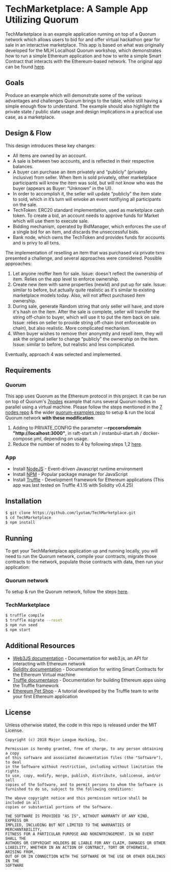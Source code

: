 # TechMarketplace: A Sample App Utilizing Quorum

TechMarketplace is an example application running on top of a Quorum network which allows users to bid for and offer virtual hackathon gear for sale in an interactive marketplace. This app is based on what was originally developed for the MLH Localhost Quorum workshop, which demonstrates how to run a simple Ethereum application and how to write a simple Smart Contract that interacts with the Ethereum-based network. The original app can be found [here](https://github.com/MLH/mlh-localhost-tech-marketplace).

## Goals 

Produce an example which will demonstrate some of the various advantages and challenges Quorum brings to the table, while still having a simple enough flow to understand. The example should also highlight the private state / public state usage and design implications in a practical use case, as a marketplace. 
 
## Design & Flow
This design introduces these key changes:
-	All items are owned by an account.
-	A sale is between two accounts, and is reflected in their respective balances.
-	A buyer can purchase an item privately and “publicly” (privately inclusive) from seller. When Item is sold privately, other marketplace participants will know the item was sold, but will not know who was the buyer (appears as Buyer: “Unknown” in the UI). 
-	In order to accomplish it, the seller will update “publicly” the item state to sold, which in it’s turn will envoke an event notifiying all participants on the sale. 
-	TechToken: ERC20 standard implementation, used as marketplace cash token. To create a bid, an account needs to approve funds for Market which will use them to execute sale. 
-	Bidding mechanism, operated by BidManager, which enforces the use of a single bid for an item, and discards the unseccessful bids. 
-	Bank node, which owns the TechToken and provides funds for accounts and is privy to all txns. 

The implementation of reselling an item that was purchased via private txns presented a challenge, and several approaches were considered.
Possible approaches:
1.	Let anyone reoffer Item for sale. 
Issue: doesn't reflect the ownership of item. Relies on the app level to enforce ownership.
2.	Create new item with same properties (newId) and put up for sale. 
Issue: similar to before, but actually quite realistic as it's similar to existing marketplace models today. Also, will not affect purchased item ownership.
3.	During sale, generate Random string that only seller will have, and store it's hash on the item. After the sale is complete, seller will transfer the string off-chain to buyer, which will use it to put the item back on sale. Issue: relies on seller to provide string off-chain (not enforceable on chain), but also realistic. More complicated mechanism.
4.	When buyer wishes to remove their anonymity and resell item, they will ask the original seller to change “publicly” the ownership on the item.
Issue: similar to before, but realistic and less complicated.

Eventually, approach 4 was selected and implemented.

## Requirements
### Quorum
This app uses Quorum as the Ethereum protocol in this project. It can be run on top of Quorum's [7nodes](https://github.com/jpmorganchase/quorum-examples/tree/master/examples/7nodes) example that runs several Quorum nodes in parallel using a virtual machine.
Please follow the steps mentioned in the [7 nodes repo](https://github.com/jpmorganchase/quorum-examples/tree/master/examples/7nodes) & the wider [quorum-examples repo](https://github.com/jpmorganchase/quorum-examples) to setup & run the local Quorum network **with these modification**:
1. Adding to PRIVATE_CONFIG the parameter **--rpccorsdomain "http://localhost:3000"**, in raft-start.sh / instanbul-start.sh / docker-compose.yml, depending on usage.
2. Reduce the number of nodes to 4 by following steps 1,2 [here](https://github.com/jpmorganchase/quorum-examples/tree/master/examples/7nodes#reducing-the-number-of-nodes).


### App
* Install [NodeJS](https://nodejs.org) - Event-driven Javascript runtime environment
* Install [NPM](https://www.npmjs.com/) - Popular package manager for JavaScript
* Install [Truffle](http://truffleframework.com/) - Development framework for Ethereum applications (This app was last tested on Truffle 4.1.15 with Solidity v0.4.25)


## Installation

```sh
$ git clone https://github.com/lyotam/TechMarketplace.git
$ cd TechMarketplace
$ npm install
```

## Running

To get your TechMarketplace application up and running locally, you will need to run the Quorum network, compile your contracts, migrate those contracts to the network, populate those contracts with data, then run your application:

### Quorum network
To setup & run the Quorum network, follow the steps [here](https://github.com/jpmorganchase/quorum-examples#getting-started).

### TechMarketplace

```sh
$ truffle compile
$ truffle migrate --reset
$ npm run seed
$ npm start
```


## Additional Resources

* [Web3JS documentation](https://github.com/ethereum/wiki/wiki/JavaScript-API) - Documentation for web3.js, an API for interacting with Ethereum network
* [Solidity documentation](https://solidity.readthedocs.io) - Documentation for writing Smart Contracts for the Ethereum Virtual machine
* [Truffle documentaion](http://truffleframework.com/docs/) - Documentation for building Ethereum apps using the Truffle framework
* [Ethereum Pet Shop](http://truffleframework.com/tutorials/pet-shop) - A tutorial developed by the Truffle team to write your first Ethereum application

## License

Unless otherwise stated, the code in this repo is released under the MIT
License.

```
Copyright (c) 2018 Major League Hacking, Inc.

Permission is hereby granted, free of charge, to any person obtaining a copy
of this software and associated documentation files (the "Software"), to deal
in the Software without restriction, including without limitation the rights
to use, copy, modify, merge, publish, distribute, sublicense, and/or sell
copies of the Software, and to permit persons to whom the Software is
furnished to do so, subject to the following conditions:

The above copyright notice and this permission notice shall be included in all
copies or substantial portions of the Software.

THE SOFTWARE IS PROVIDED "AS IS", WITHOUT WARRANTY OF ANY KIND, EXPRESS OR
IMPLIED, INCLUDING BUT NOT LIMITED TO THE WARRANTIES OF MERCHANTABILITY,
FITNESS FOR A PARTICULAR PURPOSE AND NONINFRINGEMENT. IN NO EVENT SHALL THE
AUTHORS OR COPYRIGHT HOLDERS BE LIABLE FOR ANY CLAIM, DAMAGES OR OTHER
LIABILITY, WHETHER IN AN ACTION OF CONTRACT, TORT OR OTHERWISE, ARISING FROM,
OUT OF OR IN CONNECTION WITH THE SOFTWARE OR THE USE OR OTHER DEALINGS IN THE
SOFTWARE
```
